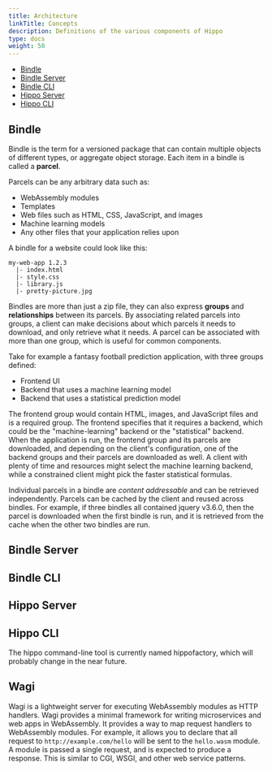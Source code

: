 ```yaml
---
title: Architecture
linkTitle: Concepts
description: Definitions of the various components of Hippo
type: docs
weight: 50
---
```


* [Bindle](#bindle)
* [Bindle Server](#bindle-server)
* [Bindle CLI](#bindle-cli)
* [Hippo Server](#hippo-server)
* [Hippo CLI](#hippo-cli)

## Bindle

Bindle is the term for a versioned package that can contain multiple objects of different types, or aggregate object storage.
Each item in a bindle is called a **parcel**.

Parcels can be any arbitrary data such as:

* WebAssembly modules
* Templates
* Web files such as HTML, CSS, JavaScript, and images
* Machine learning models
* Any other files that your application relies upon

A bindle for a website could look like this:

```
my-web-app 1.2.3
  |- index.html
  |- style.css
  |- library.js
  |- pretty-picture.jpg
```

Bindles are more than just a zip file, they can also express **groups** and **relationships** between its parcels.
By associating related parcels into groups, a client can make decisions about which parcels it needs to download, and only retrieve what it needs.
A parcel can be associated with more than one group, which is useful for common components.

Take for example a fantasy football prediction application, with three groups defined:

* Frontend UI
* Backend that uses a machine learning model
* Backend that uses a statistical prediction model

The frontend group would contain HTML, images, and JavaScript files and is a required group.
The frontend specifies that it requires a backend, which could be the "machine-learning" backend or the "statistical" backend.
When the application is run, the frontend group and its parcels are downloaded, and depending on the client's configuration, one of the backend groups and their parcels are downloaded as well.
A client with plenty of time and resources might select the machine learning backend, while a constrained client might pick the faster statistical formulas.

Individual parcels in a bindle are _content addressable_ and can be retrieved independently.
Parcels can be cached by the client and reused across bindles.
For example, if three bindles all contained jquery v3.6.0, then the parcel is downloaded when the first bindle is run, and it is retrieved from the cache when the other two bindles are run.

## Bindle Server

## Bindle CLI

## Hippo Server

## Hippo CLI

The hippo command-line tool is currently named hippofactory, which will probably change in the near future.

## Wagi

Wagi is a lightweight server for executing WebAssembly modules as HTTP handlers.
Wagi provides a minimal framework for writing microservices and web apps in WebAssembly.
It provides a way to map request handlers to WebAssembly modules.
For example, it allows you to declare that all request to `http://example.com/hello`
will be sent to the `hello.wasm` module.
A module is passed a single request, and is expected to produce a response.
This is similar to CGI, WSGI, and other web service patterns.
